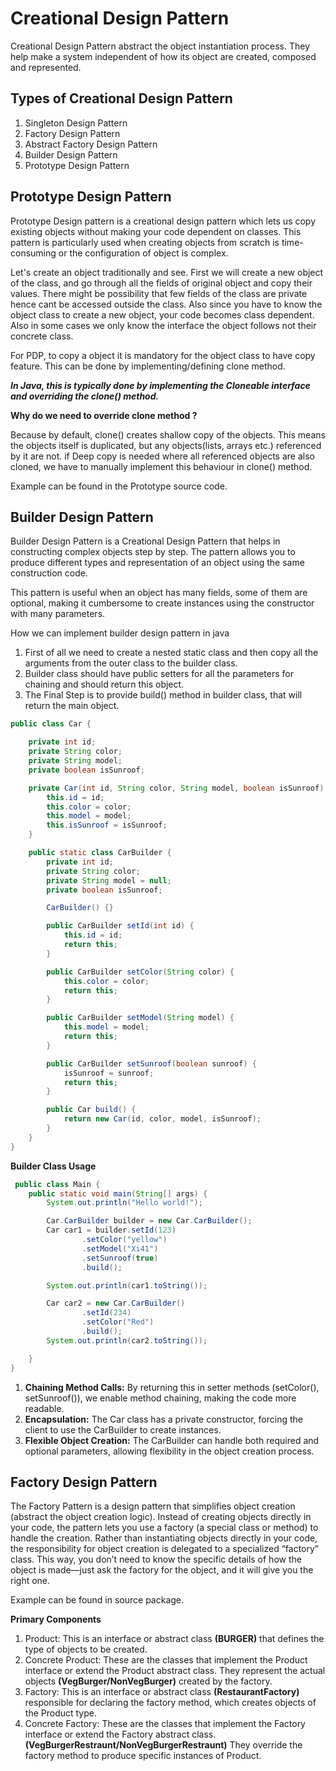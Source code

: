 # Creational Design Pattern

Creational Design Pattern abstract the object instantiation process. They help make a system independent of how its object are created, composed and represented.

## Types of Creational Design Pattern
1) Singleton Design Pattern
2) Factory Design Pattern 
3) Abstract Factory Design Pattern
4) Builder Design Pattern
5) Prototype Design Pattern

## Prototype Design Pattern
Prototype Design pattern is a creational design pattern which lets us copy existing objects without making your code dependent on classes. This pattern is particularly used
when creating objects from scratch is time-consuming or the configuration of object is complex.

Let's create an object traditionally and see. First we will create a new object of the class, and go through all the fields of 
original object and copy their values. There might be possibility that few fields of the class are private hence cant be accessed outside the class.
Also since you have to know the object class to create a new object, your code becomes class dependent. Also in some cases we only know the interface the object follows not their concrete class.

For PDP, to copy a object it is mandatory for the object class to have copy feature. This can be done by implementing/defining clone method.

***In Java, this is typically done by implementing the Cloneable interface and overriding the clone() method.***

**Why do we need to override clone method ?**

Because by default, clone() creates shallow copy of the objects. This means the objects itself is duplicated, but any objects(lists, arrays etc.) referenced by it are not.
if Deep copy is needed where all referenced objects are also cloned, we have to manually implement this behaviour in clone() method.

Example can be found in the Prototype source code.

## Builder Design Pattern

Builder Design Pattern is a Creational Design Pattern that helps in constructing complex objects step by step.
The pattern allows you to produce different types and representation of an object using the same construction code.

This pattern is useful when an object has many fields, some of them are optional, making it cumbersome to create instances using the constructor with many parameters.

How we can implement builder design pattern in java

1) First of all we need to create a nested static class and then copy all the arguments from the outer class to the builder class.
2) Builder class should have public setters for all the parameters for chaining and should return this object. 
3) The Final Step is to provide build() method in builder class, that will return the main object.
```java
public class Car {

    private int id;
    private String color;
    private String model;
    private boolean isSunroof;

    private Car(int id, String color, String model, boolean isSunroof) {
        this.id = id;
        this.color = color;
        this.model = model;
        this.isSunroof = isSunroof;
    }

    public static class CarBuilder {
        private int id;
        private String color;
        private String model = null;
        private boolean isSunroof;

        CarBuilder() {}

        public CarBuilder setId(int id) {
            this.id = id;
            return this;
        }

        public CarBuilder setColor(String color) {
            this.color = color;
            return this;
        }

        public CarBuilder setModel(String model) {
            this.model = model;
            return this;
        }

        public CarBuilder setSunroof(boolean sunroof) {
            isSunroof = sunroof;
            return this;
        }

        public Car build() {
            return new Car(id, color, model, isSunroof);
        }
    }
}
```

**Builder Class Usage**
```java
 public class Main {
    public static void main(String[] args) {
        System.out.println("Hello world!");

        Car.CarBuilder builder = new Car.CarBuilder();
        Car car1 = builder.setId(123)
                .setColor("yellow")
                .setModel("Xi41")
                .setSunroof(true)
                .build();

        System.out.println(car1.toString());

        Car car2 = new Car.CarBuilder()
                .setId(234)
                .setColor("Red")
                .build();
        System.out.println(car2.toString());

    }
}
```

1.	**Chaining Method Calls:** By returning this in setter methods (setColor(), setSunroof()), we enable method chaining, making the code more readable.
2.	**Encapsulation:** The Car class has a private constructor, forcing the client to use the CarBuilder to create instances.
3.	**Flexible Object Creation:** The CarBuilder can handle both required and optional parameters, allowing flexibility in the object creation process.


## Factory Design Pattern
The Factory Pattern is a design pattern that simplifies object creation (abstract the object creation logic). Instead of creating objects directly in your code, the pattern lets you use a factory (a special class or method) to handle the creation.
Rather than instantiating objects directly in your code, the responsibility for object creation is delegated to a specialized “factory” class.
This way, you don’t need to know the specific details of how the object is made—just ask the factory for the object, and it will give you the right one.

Example can be found in source package.

**Primary Components**
1. Product: This is an interface or abstract class **(BURGER)** that defines the type of objects to be created.
2. Concrete Product: These are the classes that implement the Product interface or extend the Product abstract class. They represent the actual objects **(VegBurger/NonVegBurger)** created by the factory.
3. Factory: This is an interface or abstract class **(RestaurantFactory)** responsible for declaring the factory method, which creates objects of the Product type.
4. Concrete Factory: These are the classes that implement the Factory interface or extend the Factory abstract class.**(VegBurgerRestraunt/NonVegBurgerRestraunt)** They override the factory method to produce specific instances of Product.

[//]: # (<img height="40%" src="/Users/mohdshayanansari/Desktop/Screenshot 2024-09-08 at 4.09.54 AM.png" width="50%"/>)

